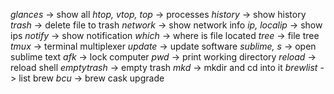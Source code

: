  *glances* -> show all
 *htop, vtop, top* -> processes
 *history* -> show history
 *trash* -> delete file to trash
 *network* -> show network info
 *ip, localip* -> show ips
 *notify* -> show notification
 *which* -> where is file located
 *tree* -> file tree
 *tmux* -> terminal multiplexer
 *update* -> update software
 *sublime, s* -> open sublime text
 *afk* -> lock computer
 *pwd* -> print working directory
 *reload* -> reload shell
 *emptytrash* -> empty trash
 *mkd* -> mkdir and cd into it
 *brewlist* -> list brew
 *bcu* -> brew cask upgrade
